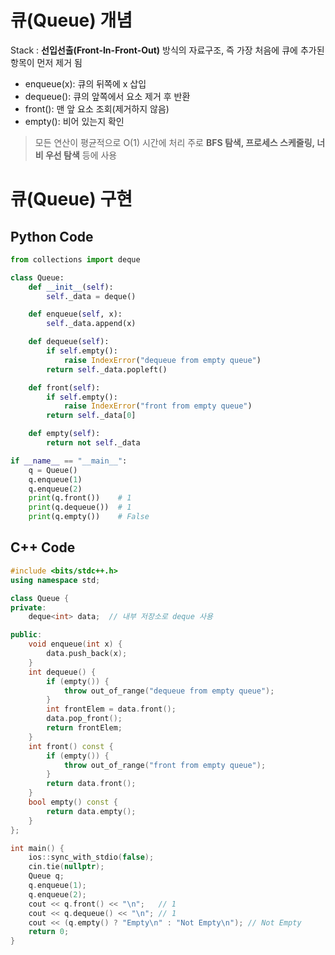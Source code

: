 # 큐(Queue) 개념 

Stack : **선입선출(Front-In-Front-Out)** 방식의 자료구조, 즉 가장 처음에 큐에 추가된 항목이 먼저 제거 됨

- enqueue(x): 큐의 뒤쪽에 x 삽입
- dequeue(): 큐의 앞쪽에서 요소 제거 후 반환
- front(): 맨 앞 요소 조회(제거하지 않음)
- empty(): 비어 있는지 확인

> 모든 연산이 평균적으로 O(1) 시간에 처리
> 주로 **BFS 탐색, 프로세스 스케줄링, 너비 우선 탐색** 등에 사용

# 큐(Queue) 구현

## Python Code

```python
from collections import deque

class Queue:
    def __init__(self):
        self._data = deque()

    def enqueue(self, x):
        self._data.append(x)

    def dequeue(self):
        if self.empty():
            raise IndexError("dequeue from empty queue")
        return self._data.popleft()

    def front(self):
        if self.empty():
            raise IndexError("front from empty queue")
        return self._data[0]

    def empty(self):
        return not self._data

if __name__ == "__main__":
    q = Queue()
    q.enqueue(1)
    q.enqueue(2)
    print(q.front())    # 1
    print(q.dequeue())  # 1
    print(q.empty())    # False

```

## C++ Code

```c++
#include <bits/stdc++.h>
using namespace std;

class Queue {
private:
    deque<int> data;  // 내부 저장소로 deque 사용

public:
    void enqueue(int x) {
        data.push_back(x);
    }
    int dequeue() {
        if (empty()) {
            throw out_of_range("dequeue from empty queue");
        }
        int frontElem = data.front();
        data.pop_front();
        return frontElem;
    }
    int front() const {
        if (empty()) {
            throw out_of_range("front from empty queue");
        }
        return data.front();
    }
    bool empty() const {
        return data.empty();
    }
};

int main() {
    ios::sync_with_stdio(false);
    cin.tie(nullptr);
    Queue q;
    q.enqueue(1);
    q.enqueue(2);
    cout << q.front() << "\n";   // 1
    cout << q.dequeue() << "\n"; // 1
    cout << (q.empty() ? "Empty\n" : "Not Empty\n"); // Not Empty
    return 0;
}

```

